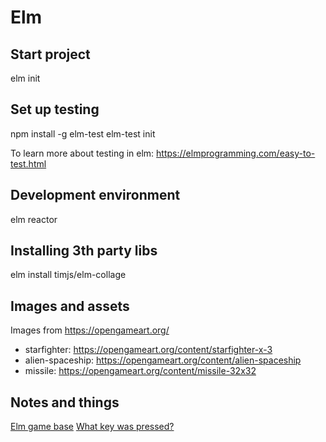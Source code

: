 # Elm

## Start project

elm init

## Set up testing

npm install -g elm-test
elm-test init

To learn more about testing in elm: https://elmprogramming.com/easy-to-test.html

## Development environment

elm reactor

## Installing 3th party libs

elm install timjs/elm-collage


## Images and assets

Images from https://opengameart.org/

- starfighter: https://opengameart.org/content/starfighter-x-3
- alien-spaceship: https://opengameart.org/content/alien-spaceship
- missile: https://opengameart.org/content/missile-32x32

## Notes and things

[Elm game base](https://github.com/ohanhi/elm-game-base)
[What key was pressed?](https://github.com/elm/browser/blob/1.0.0/notes/keyboard.md)
